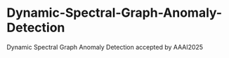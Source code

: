 # Dynamic-Spectral-Graph-Anomaly-Detection
Dynamic Spectral Graph Anomaly Detection accepted by AAAI2025
